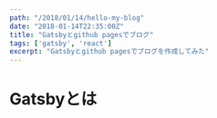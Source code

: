 ```yaml
---
path: "/2018/01/14/hello-my-blog"
date: "2018-01-14T22:35:00Z"
title: "Gatsbyとgithub pagesでブログ"
tags: ['gatsby', 'react']
excerpt: "Gatsbyとgithub pagesでブログを作成してみた"
---
```


# Gatsbyとは
